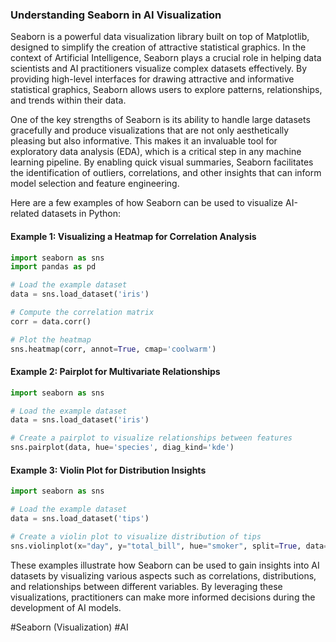 ### Understanding Seaborn in AI Visualization

Seaborn is a powerful data visualization library built on top of Matplotlib, designed to simplify the creation of attractive statistical graphics. In the context of Artificial Intelligence, Seaborn plays a crucial role in helping data scientists and AI practitioners visualize complex datasets effectively. By providing high-level interfaces for drawing attractive and informative statistical graphics, Seaborn allows users to explore patterns, relationships, and trends within their data.

One of the key strengths of Seaborn is its ability to handle large datasets gracefully and produce visualizations that are not only aesthetically pleasing but also informative. This makes it an invaluable tool for exploratory data analysis (EDA), which is a critical step in any machine learning pipeline. By enabling quick visual summaries, Seaborn facilitates the identification of outliers, correlations, and other insights that can inform model selection and feature engineering.

Here are a few examples of how Seaborn can be used to visualize AI-related datasets in Python:

#### Example 1: Visualizing a Heatmap for Correlation Analysis
```python
import seaborn as sns
import pandas as pd

# Load the example dataset
data = sns.load_dataset('iris')

# Compute the correlation matrix
corr = data.corr()

# Plot the heatmap
sns.heatmap(corr, annot=True, cmap='coolwarm')
```

#### Example 2: Pairplot for Multivariate Relationships
```python
import seaborn as sns

# Load the example dataset
data = sns.load_dataset('iris')

# Create a pairplot to visualize relationships between features
sns.pairplot(data, hue='species', diag_kind='kde')
```

#### Example 3: Violin Plot for Distribution Insights
```python
import seaborn as sns

# Load the example dataset
data = sns.load_dataset('tips')

# Create a violin plot to visualize distribution of tips
sns.violinplot(x="day", y="total_bill", hue="smoker", split=True, data=data)
```

These examples illustrate how Seaborn can be used to gain insights into AI datasets by visualizing various aspects such as correlations, distributions, and relationships between different variables. By leveraging these visualizations, practitioners can make more informed decisions during the development of AI models.

#Seaborn (Visualization) #AI